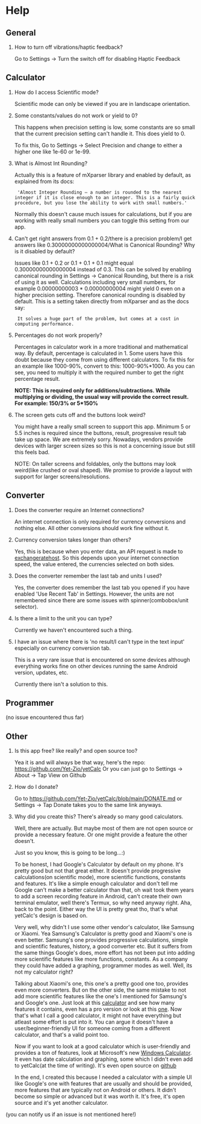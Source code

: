 # Help

## General

1. How to turn off vibrations/haptic feedback?

    Go to Settings -> Turn the switch off for disabling Haptic Feedback

## Calculator

1. How do I access Scientific mode?

    Scientific mode can only be viewed if you are in landscape orientation.

2. Some constants/values do not work or yield to 0?

    This happens when precision setting is low, some constants are so small that the current precision setting can't handle it. This does yield to 0.

    To fix this, Go to Settings -> Select Precision and change to either a higher one like 1e-60 or 1e-99.

3. What is Almost Int Rounding?

    Actually this is a feature of mXparser library and enabled by default, as explained from its docs:

        'Almost Integer Rounding – a number is rounded to the nearest integer if it is close enough to an integer. This is a fairly quick procedure, but you lose the ability to work with small numbers.'
    
    Normally this doesn't cause much issues for calculations, but if you are working with really small numbers you can toggle this setting from our app.
    
4. Can't get right answers from 0.1 + 0.2/there is a precision problem/I get answers like 0.30000000000000004/What is Canonical Rounding? Why is it disabled by default?
    
    Issues like 0.1 + 0.2 or 0.1 + 0.1 + 0.1 might equal 0.30000000000000004 instead of 0.3. This can be solved by enabling canonical rounding 
    in Settings -> Canonical Rounding, but there is a risk of using it as well. Calculations including very small numbers, for example 
    0.00000000003 * 0.00000000004 might yield 0 even on a higher precision setting. Therefore canonical rounding is disabled by default. 
    This is a setting taken directly from mXparser and as the docs say:
    
        It solves a huge part of the problem, but comes at a cost in computing performance.

5. Percentages do not work properly?

   Percentages in calculator work in a more traditional and mathematical way. By default, percentage is calculated in 1. Some users have this
   doubt because they come from using different calculators. To fix this for an example like 1000-90%, convert to this: 1000-90%*1000. As you can see,
   you need to multiply it with the required number to get the right percentage result.
   
   **NOTE: This is required only for additions/subtractions. While multiplying or dividing, the usual way will provide the correct result. For example: 150/3% or 5*150%**

6. The screen gets cuts off and the buttons look weird?

    You might have a really small screen to support this app. Minimum 5 or 5.5 inches is required since the buttons, result, progressive result tab take up space. We are extremely sorry. Nowadays, vendors provide devices with larger screen sizes so this is not a concerning issue but still this feels bad.
    
    NOTE: On taller screens and foldables, only the buttons may look weird(like crushed or oval shaped). We promise to provide a layout with support for larger screens/resolutions.

## Converter

1. Does the converter require an Internet connections?

    An internet connection is only required for currency conversions and nothing else. All other conversions should work fine without it.

2. Currency conversion takes longer than others?

    Yes, this is because when you enter data, an API request is made to [exchangeratehost](https://exchangerate.host/#/). So this depends upon your internet connection speed, the value entered, the currencies selected on both sides.

3. Does the converter remember the last tab and units I used?

    Yes, the converter does remember the last tab you opened if you have enabled 'Use Recent Tab' in Settings. 
    However, the units are not remembered since there are some issues with spinner(combobox/unit selector).

4. Is there a limit to the unit you can type?

    Currently we haven't encountered such a thing.

5. I have an issue where there is 'no result/I can't type in the text input' especially on currency conversion tab.

    This is a very rare issue that is encountered on some devices although everything works fine on other devices running the same Android version, updates, etc.

    Currently there isn't a solution to this.

## Programmer

(no issue encountered thus far)

## Other

1. Is this app free? like really? and open source too?

    Yea it is and will always be that way, here's the repo: https://github.com/Yet-Zio/yetCalc
    Or you can just go to Settings -> About -> Tap View on Github

2. How do I donate?

    Go to https://github.com/Yet-Zio/yetCalc/blob/main/DONATE.md
    or Settings -> Tap Donate
    takes you to the same link anyways.
    
3. Why did you create this? There's already so many good calculators.
    
    Well, there are actually. But maybe most of them are not open source or provide a necessary feature.
    Or one might provide a feature the other doesn't.
    
    Just so you know, this is going to be long...:)
    
    To be honest, I had Google's Calculator by default on my phone. It's pretty good but not that great either.
    It doesn't provide progressive calculations(on scientific mode), more scientific functions, constants and features. It's like a simple enough calculator and don't tell me Google can't make a better calculator than that, oh wait took them years to add a screen recording feature in Android, can't create their own terminal emulator, well there's Termux, so why need anyway right. Aha, back to the point.
    Either way the UI is pretty great tho, that's what yetCalc's design is based on.
    
    Very well, why didn't I use some other vendor's calculator, like Samsung or Xiaomi. Yea Samsung's Calculator is pretty good and Xiaomi's one is even better. Samsung's one provides progressive calculations, simple and scientific features, history, a good converter etc. But it suffers from the same things Google's does, more effort has not been put into adding more scientific features like more functions, constants. As a company they could have added a graphing, programmer modes as well. Well, its not my calculator right?
    
    Talking about Xiaomi's one, this one's a pretty good one too, provides even more converters. But on the other side, the same mistake to not add more scientific features like the one's I mentioned for Samsung's and Google's one. Just look at this [calculator](https://play.google.com/store/apps/details?id=cz.hipercalc) and see how many features it contains, even has a pro version or look at this [one](https://play.google.com/store/apps/details?id=org.mathparser.scalar.lite&pcampaignid=MKT-Other-global-all-co-prtnr-py-PartBadge-Mar2515-1). Now that's what I call a good calculator, it might not have everything but atleast some effort is put into it. You can argue it doesn't have a user/beginner-friendly UI for someone coming from a different calculator, and that's a valid point too.
    
    Now if you want to look at a good calculator which is user-friendly and provides a ton of features, look at Microsoft's new [Windows Calculator](https://apps.microsoft.com/store/detail/windows-calculator/9WZDNCRFHVN5). It even has date calculation and graphing, some which I didn't even add to yetCalc(at the time of writing). It's even open source on [github](https://github.com/Microsoft/calculator)
    
    In the end, I created this because I needed a calculator with a simple UI like Google's one with features that are usually and should be provided, more features that are typically not on Android or others. It didn't become so simple or advanced but it was worth it. It's free, it's open source and it's yet another calculator.

(you can notify us if an issue is not mentioned here!)
